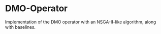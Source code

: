 # DMO-Operator
Implementation of the DMO operator with an NSGA-II-like algorithm, along with baselines.
